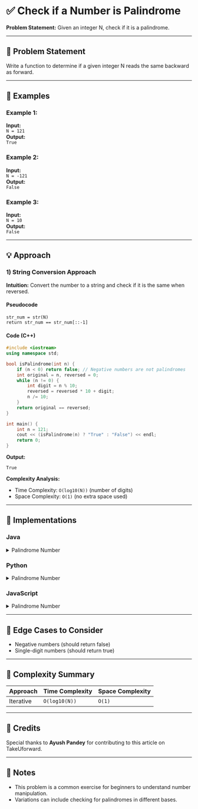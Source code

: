 # ✅ Check if a Number is Palindrome

**Problem Statement:** Given an integer N, check if it is a palindrome.

---

## 📌 Problem Statement

Write a function to determine if a given integer N reads the same backward as forward.

---

## 🧪 Examples

### Example 1:
**Input:**  
`N = 121`  
**Output:**  
`True`

### Example 2:
**Input:**  
`N = -121`  
**Output:**  
`False`

### Example 3:
**Input:**  
`N = 10`  
**Output:**  
`False`

---

## 💡 Approach

### 1) String Conversion Approach

**Intuition:** Convert the number to a string and check if it is the same when reversed.

#### Pseudocode
```
str_num = str(N)
return str_num == str_num[::-1]
```

#### Code (C++)
```cpp
#include <iostream>
using namespace std;

bool isPalindrome(int n) {
    if (n < 0) return false; // Negative numbers are not palindromes
    int original = n, reversed = 0;
    while (n != 0) {
        int digit = n % 10;
        reversed = reversed * 10 + digit;
        n /= 10;
    }
    return original == reversed;
}

int main() {
    int n = 121;
    cout << (isPalindrome(n) ? "True" : "False") << endl;
    return 0;
}
```

**Output:**
```
True
```

**Complexity Analysis:**
- Time Complexity: `O(log10(N))` (number of digits)
- Space Complexity: `O(1)` (no extra space used)

---

## 🧷 Implementations

### Java

<details>
<summary>Palindrome Number</summary>

```java
public class Main {
    static boolean isPalindrome(int n) {
        if (n < 0) return false; // Negative numbers are not palindromes
        int original = n, reversed = 0;
        while (n != 0) {
            int digit = n % 10;
            reversed = reversed * 10 + digit;
            n /= 10;
        }
        return original == reversed;
    }

    public static void main(String[] args) {
        int n = 121;
        System.out.println(isPalindrome(n));
    }
}
```

</details>

### Python

<details>
<summary>Palindrome Number</summary>

```python
def is_palindrome(n):
    if n < 0:
        return False  # Negative numbers are not palindromes
    original = n
    reversed_num = 0
    while n != 0:
        digit = n % 10
        reversed_num = reversed_num * 10 + digit
        n //= 10
    return original == reversed_num

n = 121
print(is_palindrome(n))
```

</details>

### JavaScript

<details>
<summary>Palindrome Number</summary>

```javascript
function isPalindrome(n) {
    if (n < 0) return false; // Negative numbers are not palindromes
    let original = n;
    let reversed = 0;
    while (n !== 0) {
        let digit = n % 10;
        reversed = reversed * 10 + digit;
        n = Math.floor(n / 10);
    }
    return original === reversed;
}

let n = 121;
console.log(isPalindrome(n));
```

</details>

---

## 🧭 Edge Cases to Consider

* Negative numbers (should return false)
* Single-digit numbers (should return true)

---

## 🧾 Complexity Summary

| Approach      | Time Complexity | Space Complexity |
| ------------- | --------------- | ---------------- |
| Iterative     | `O(log10(N))`  | `O(1)`           |

---

## 🙌 Credits

Special thanks to **Ayush Pandey** for contributing to this article on TakeUforward.

---

## 📣 Notes

* This problem is a common exercise for beginners to understand number manipulation.
* Variations can include checking for palindromes in different bases.

